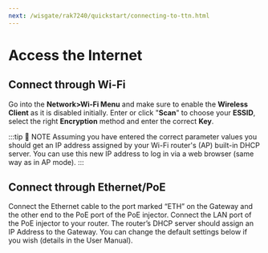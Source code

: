 ```yaml
---
next: /wisgate/rak7240/quickstart/connecting-to-ttn.html
---
```


# Access the Internet

## Connect through Wi-Fi

<rk-img
  src="/assets/images/wisgate/rak7240/quickstart/6.access-internet-wifi.jpg"
  width="100%"
  figure-number="1"
  caption="Accessing the Internet using Wi-Fi"
/>

Go into the **Network>Wi-Fi Menu** and make sure to enable the **Wireless Client** as it is disabled initially. Enter or click "**Scan**" to choose your **ESSID**, select the right **Encryption** method and enter the correct **Key**.

<rk-img
  src="/assets/images/wisgate/rak7240/quickstart/7.access-wifi-credentials.png"
  width="75%"
  figure-number="2"
  caption="Connect through Wi-Fi Credentials"
/>

:::tip 📝 NOTE
Assuming you have entered the correct parameter values you should get an IP address assigned by your Wi-Fi router's (AP) built-in DHCP server. You can use this new IP address to log in via a web browser (same way as in AP mode).
:::

## Connect through Ethernet/PoE

<rk-img
  src="/assets/images/wisgate/rak7240/quickstart/8.access-internet-ethernet.jpg"
  width="100%"
  figure-number="3"
  caption="Accessing the Internet through Ethernet"
/>

Connect the Ethernet cable to the port marked “ETH” on the Gateway and the other end to the PoE port of the PoE injector. Connect the LAN port of the PoE injector to your router. The router’s DHCP server should assign an IP Address to the Gateway. You can change the default settings below if you wish (details in the User Manual).

<rk-img
  src="/assets/images/wisgate/rak7240/quickstart/9.access-ethernet-credentials.png"
  width="75%"
  figure-number="4"
  caption="Connect through Ethernet Settings"
/>
